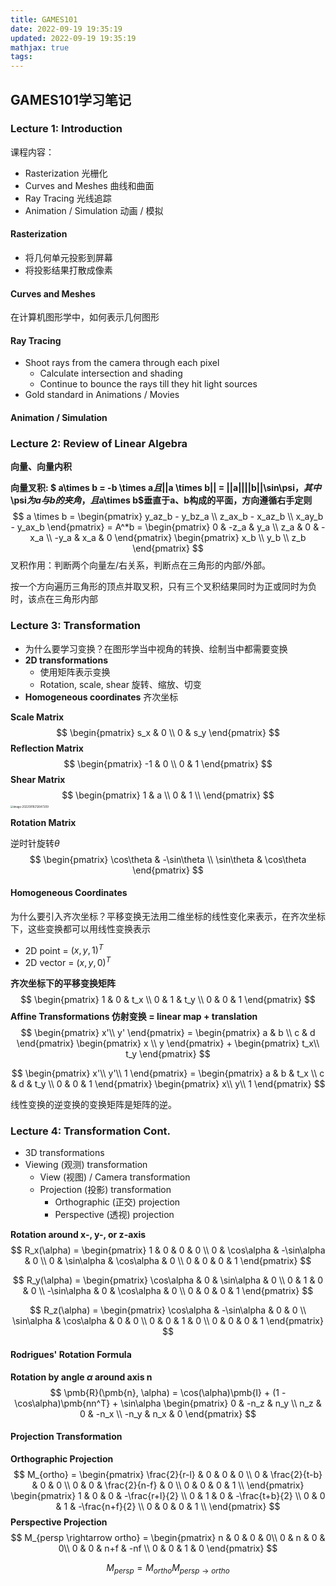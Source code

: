 ```yaml
---
title: GAMES101
date: 2022-09-19 19:35:19
updated: 2022-09-19 19:35:19
mathjax: true
tags:
---
```


## GAMES101学习笔记

### Lecture 1: Introduction

课程内容：

+ Rasterization 光栅化
+ Curves and Meshes 曲线和曲面
+ Ray Tracing 光线追踪
+ Animation / Simulation 动画 / 模拟

#### Rasterization

+ 将几何单元投影到屏幕
+ 将投影结果打散成像素

#### Curves and Meshes

在计算机图形学中，如何表示几何图形

#### Ray Tracing

+ Shoot rays from the camera through each pixel
  + Calculate intersection and shading
  + Continue to bounce the rays till they hit light sources
+ Gold standard in Animations / Movies

#### Animation / Simulation

### Lecture 2: Review of Linear Algebra

**向量、向量内积**

**向量叉积: $ a\times b = -b \times a$且$||a \times b|| = ||a||||b||\sin\psi$，其中$\psi$为a与b的夹角，且$a\times b$垂直于a、b构成的平面，方向遵循右手定则**
$$
a \times b = 
\begin{pmatrix}
y_az_b - y_bz_a \\
z_ax_b - x_az_b \\
x_ay_b - y_ax_b
\end{pmatrix}
= A^*b = 
\begin{pmatrix}
0 & -z_a & y_a \\
z_a & 0 & -x_a \\
-y_a & x_a & 0
\end{pmatrix}
\begin{pmatrix}
x_b \\
y_b \\
z_b
\end{pmatrix}
$$
叉积作用：判断两个向量左/右关系，判断点在三角形的内部/外部。

按一个方向遍历三角形的顶点并取叉积，只有三个叉积结果同时为正或同时为负时，该点在三角形内部

### Lecture 3: Transformation

+ 为什么要学习变换？在图形学当中视角的转换、绘制当中都需要变换
+ **2D transformations**
  + 使用矩阵表示变换
  + Rotation, scale, shear 旋转、缩放、切变
+ **Homogeneous coordinates** 齐次坐标

**Scale Matrix**
$$
\begin{pmatrix}
s_x & 0 \\
0 & s_y
\end{pmatrix}
$$
**Reflection Matrix**
$$
\begin{pmatrix}
-1 & 0 \\
0 & 1
\end{pmatrix}
$$
**Shear Matrix**
$$
\begin{pmatrix}
1 & a \\
0 & 1 \\
\end{pmatrix}
$$
<img src="/Users/lijx/Library/Application Support/typora-user-images/image-20220919212647209.png" alt="image-20220919212647209" style="zoom:30%;" />

**Rotation Matrix**

逆时针旋转$\theta$
$$
\begin{pmatrix}
\cos\theta & -\sin\theta \\
\sin\theta & \cos\theta
\end{pmatrix}
$$

#### Homogeneous Coordinates

为什么要引入齐次坐标？平移变换无法用二维坐标的线性变化来表示，在齐次坐标下，这些变换都可以用线性变换表示

+ 2D point = $(x, y, 1)^T$
+ 2D vector = $(x, y, 0)^T$

**齐次坐标下的平移变换矩阵**
$$
\begin{pmatrix}
1 & 0 & t_x \\
0 & 1 & t_y \\
0 & 0 & 1
\end{pmatrix}
$$
**Affine Transformations 仿射变换 = linear map + translation**
$$
\begin{pmatrix}
x'\\
y'
\end{pmatrix} = 
\begin{pmatrix}
a & b \\
c & d 
\end{pmatrix}
\begin{pmatrix}
x \\
y
\end{pmatrix} + 
\begin{pmatrix}
t_x\\
t_y
\end{pmatrix}
$$

$$
\begin{pmatrix}
x'\\
y'\\
1
\end{pmatrix} =
\begin{pmatrix}
a & b & t_x \\
c & d & t_y \\
0 & 0 & 1 
\end{pmatrix}
\begin{pmatrix}
x\\
y\\
1
\end{pmatrix}
$$

线性变换的逆变换的变换矩阵是矩阵的逆。

### Lecture 4: Transformation Cont.

+ 3D transformations
+ Viewing (观测) transformation
  + View (视图) / Camera transformation
  + Projection (投影) transformation
    + Orthographic (正交) projection
    + Perspective (透视) projection

**Rotation around x-, y-, or z-axis**
$$
R_x(\alpha) = \begin{pmatrix}
1 & 0 & 0 & 0 \\
0 & \cos\alpha & -\sin\alpha & 0 \\
0 & \sin\alpha & \cos\alpha & 0 \\
0 & 0 & 0 & 1
\end{pmatrix}
$$

$$
R_y(\alpha) = \begin{pmatrix}
\cos\alpha & 0 & \sin\alpha & 0 \\
0 & 1 & 0 & 0 \\
-\sin\alpha & 0 & \cos\alpha & 0 \\
0 & 0 & 0 & 1
\end{pmatrix}
$$

$$
R_z(\alpha) = \begin{pmatrix}
\cos\alpha & -\sin\alpha & 0 & 0 \\
\sin\alpha & \cos\alpha & 0 & 0 \\
0 & 0 & 1 & 0 \\
0 & 0 & 0 & 1
\end{pmatrix}
$$

#### Rodrigues' Rotation Formula

**Rotation by angle $\alpha$ around axis n**
$$
\pmb{R}(\pmb{n}, \alpha) = \cos(\alpha)\pmb{I} + (1 - \cos\alpha)\pmb{nn^T} + \sin\alpha
\begin{pmatrix}
0 & -n_z & n_y \\
n_z & 0 & -n_x \\
-n_y & n_x & 0
\end{pmatrix}
$$

#### Projection Transformation

**Orthographic Projection**
$$
M_{ortho} = 
\begin{pmatrix}
\frac{2}{r-l} & 0 & 0 & 0 \\
0 & \frac{2}{t-b} & 0 & 0 \\
0 & 0 & \frac{2}{n-f} & 0 \\
0 & 0 & 0 & 1 \\
\end{pmatrix}
\begin{pmatrix}
1 & 0 & 0 & -\frac{r+l}{2} \\
0 & 1 & 0 & -\frac{t+b}{2} \\
0 & 0 & 1 & -\frac{n+f}{2} \\
0 & 0 & 0 & 1 \\
\end{pmatrix}
$$
**Perspective Projection**
$$
M_{persp \rightarrow ortho} =
\begin{pmatrix}
n & 0 & 0 & 0\\
0 & n & 0 & 0\\
0 & 0 & n+f & -nf \\
0 & 0 & 1 & 0
\end{pmatrix}
$$

$$
M_{persp} = M_{ortho}M_{persp\rightarrow ortho}
$$




